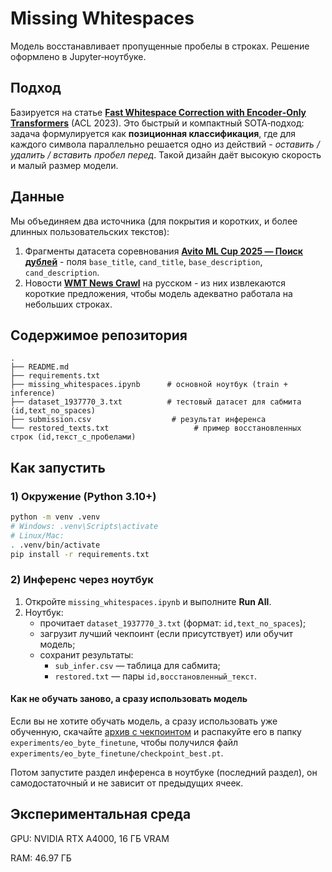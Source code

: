 # Missing Whitespaces

Модель восстанавливает пропущенные пробелы в строках. Решение оформлено в Jupyter‑ноутбуке.

## Подход

Базируется на статье **[Fast Whitespace Correction with Encoder‑Only Transformers](https://aclanthology.org/2023.acl-demo.37/)** (ACL 2023). Это быстрый и компактный SOTA‑подход: задача формулируется как **позиционная классификация**, где для каждого символа параллельно решается одно из действий - *оставить / удалить / вставить пробел перед*. Такой дизайн даёт высокую скорость и малый размер модели.

## Данные

Мы объединяем два источника (для покрытия и коротких, и более длинных пользовательских текстов):

1. Фрагменты датасета соревнования **[Avito ML Cup 2025 — Поиск дублей](https://ods.ai/competitions/avitotechmlchallenge2025_2)** - поля `base_title`, `cand_title`, `base_description`, `cand_description`.
2. Новости **[WMT News Crawl](https://data.statmt.org/news-crawl/ru/)** на русском - из них извлекаются короткие предложения, чтобы модель адекватно работала на небольших строках.


## Содержимое репозитория

```
.
├── README.md
├── requirements.txt
├── missing_whitespaces.ipynb      # основной ноутбук (train + inference)
├── dataset_1937770_3.txt          # тестовый датасет для сабмита (id,text_no_spaces)
├── submission.csv                  # результат инференса
└── restored_texts.txt                   # пример восстановленных строк (id,текст_с_пробелами)
```

## Как запустить

### 1) Окружение (Python 3.10+)
```bash
python -m venv .venv
# Windows: .venv\Scripts\activate
# Linux/Mac:
. .venv/bin/activate
pip install -r requirements.txt
```

### 2) Инференс через ноутбук
1. Откройте `missing_whitespaces.ipynb` и выполните **Run All**.
2. Ноутбук:
   - прочитает `dataset_1937770_3.txt` (формат: `id,text_no_spaces`);
   - загрузит лучший чекпоинт (если присутствует) или обучит модель;
   - сохранит результаты:
     - `sub_infer.csv` — таблица для сабмита;
     - `restored.txt` — пары `id,восстановленный_текст`.

#### Как не обучать заново, а сразу использовать модель

Если вы не хотите обучать модель, а сразу использовать уже обученную, скачайте [архив с чекпоинтом](https://drive.google.com/drive/folders/1HrPQOcORhsCyqjTVmX6IY-46V89-KqpC?usp=sharing) и распакуйте его в папку `experiments/eo_byte_finetune`, чтобы получился файл `experiments/eo_byte_finetune/checkpoint_best.pt`.

Потом запустите раздел инференса в ноутбуке (последний раздел), он самодостаточный и не зависит от предыдущих ячеек.

## Экспериментальная среда

GPU: NVIDIA RTX A4000, 16 ГБ VRAM

RAM: 46.97 ГБ
